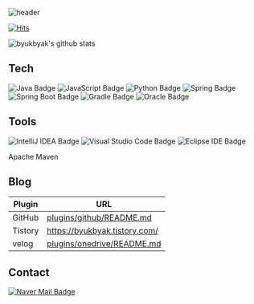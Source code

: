 ![header](https://capsule-render.vercel.app/api?type=Waving&color=auto&height=300&section=header&text=Wellcome&fontSize=90)

[![Hits](https://hits.seeyoufarm.com/api/count/incr/badge.svg?url=https%3A%2F%2Fgithub.com%2Fbyukbyak&count_bg=%2382A1E0&title_bg=%23555555&icon=&icon_color=%23E7E7E7&title=Visited&edge_flat=false)](https://hits.seeyoufarm.com)

![byukbyak's github stats](https://github-readme-stats.vercel.app/api?username=byukbyak&show_icons=true)

## Tech
![Java Badge](https://img.shields.io/badge/Java-EE6C3B?style=flat&logo=Java&logoColor=white) ![JavaScript Badge](https://img.shields.io/badge/JavaScript-F7DF1E?style=flat&logo=JavaScript&logoColor=white) ![Python Badge](https://img.shields.io/badge/Python-3776AB?style=flat&logo=Python&logoColor=white)
![Spring Badge](https://img.shields.io/badge/Spring-6DB33F?style=flat&logo=Spring&logoColor=white) ![Spring Boot Badge](https://img.shields.io/badge/SpringBoot-6DB33F?style=flat&logo=SpringBoot&logoColor=white) ![Gradle Badge](https://img.shields.io/badge/Gradle-02303A?style=flat&logo=Gradle&logoColor=white) ![Oracle Badge](https://img.shields.io/badge/Oracle-F80000?style=flat&logo=Oracle&logoColor=white)

## Tools
![IntelliJ IDEA Badge](https://img.shields.io/badge/IntelliJ%20IDEA-000000?style=flat&logo=IntelliJIDEA&logoColor=white) ![Visual Studio Code Badge](https://img.shields.io/badge/Visual%20Studio%20Code-007ACC?style=flat&logo=VisualStudioCode&logoColor=white) ![Eclipse IDE Badge](https://img.shields.io/badge/Eclipse%20IDE-2C2255?style=flat&logo=EclipseIDE&logoColor=white)

Apache Maven
## Blog

| Plugin | URL |
| ------ | ------ |
| GitHub | [plugins/github/README.md][PlGh] |
| Tistory | https://byukbyak.tistory.com/ |
| velog | [plugins/onedrive/README.md][PlOd] |

## Contact
[![Naver Mail Badge](https://img.shields.io/badge/Mail-43D839?style=flat&logo=Naver&logoColor=white)](mailto:thesp72@naver.com)

[//]: # (These are reference links used in the body of this note and get stripped out when the markdown processor does its job. There is no need to format nicely because it shouldn't be seen. Thanks SO - http://stackoverflow.com/questions/4823468/store-comments-in-markdown-syntax)

   [dill]: <https://github.com/joemccann/dillinger>
   [git-repo-url]: <https://github.com/joemccann/dillinger.git>
   [john gruber]: <http://daringfireball.net>
   [df1]: <http://daringfireball.net/projects/markdown/>
   [markdown-it]: <https://github.com/markdown-it/markdown-it>
   [Ace Editor]: <http://ace.ajax.org>
   [node.js]: <http://nodejs.org>
   [Twitter Bootstrap]: <http://twitter.github.com/bootstrap/>
   [jQuery]: <http://jquery.com>
   [@tjholowaychuk]: <http://twitter.com/tjholowaychuk>
   [express]: <http://expressjs.com>
   [AngularJS]: <http://angularjs.org>
   [Gulp]: <http://gulpjs.com>

   [PlDb]: <https://github.com/joemccann/dillinger/tree/master/plugins/dropbox/README.md>
   [PlGh]: <https://github.com/joemccann/dillinger/tree/master/plugins/github/README.md>
   [PlGd]: <https://github.com/joemccann/dillinger/tree/master/plugins/googledrive/README.md>
   [PlOd]: <https://github.com/joemccann/dillinger/tree/master/plugins/onedrive/README.md>
   [PlMe]: <https://github.com/joemccann/dillinger/tree/master/plugins/medium/README.md>
   [PlGa]: <https://github.com/RahulHP/dillinger/blob/master/plugins/googleanalytics/README.md>
